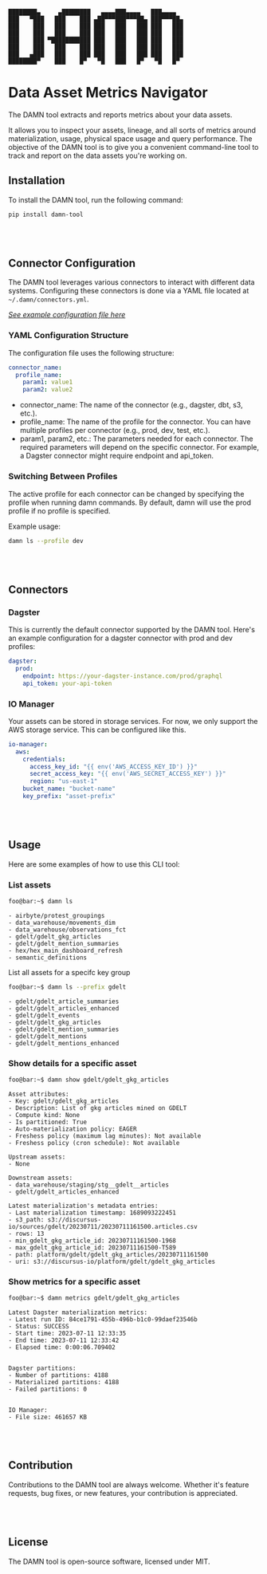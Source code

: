     ████████▄     ▄████████   ▄▄▄▄███▄▄▄▄   ███▄▄▄▄   
    ███   ▀███   ███    ███ ▄██▀▀▀███▀▀▀██▄ ███▀▀▀██▄ 
    ███    ███   ███    ███ ███   ███   ███ ███   ███ 
    ███    ███   ███    ███ ███   ███   ███ ███   ███ 
    ███    ███ ▀███████████ ███   ███   ███ ███   ███ 
    ███    ███   ███    ███ ███   ███   ███ ███   ███ 
    ███   ▄███   ███    ███ ███   ███   ███ ███   ███ 
    ████████▀    ███    █▀   ▀█   ███   █▀   ▀█   █▀                                                 

# Data Asset Metrics Navigator
The DAMN tool extracts and reports metrics about your data assets.

It allows you to inspect your assets, lineage, and all sorts of metrics around materialization, usage, physical space usage and query performance. The objective of the DAMN tool is to give you a convenient command-line tool to track and report on the data assets you're working on.

## Installation
To install the DAMN tool, run the following command:

```bash
pip install damn-tool
```

<br/><br/>


## Connector Configuration
The DAMN tool leverages various connectors to interact with different data systems. Configuring these connectors is done via a YAML file located at `~/.damn/connectors.yml`.

[*See example configuration file here*](connectors.yml.REPLACE)

### YAML Configuration Structure
The configuration file uses the following structure:

```yaml
connector_name:
  profile_name:
    param1: value1
    param2: value2
```

- connector_name: The name of the connector (e.g., dagster, dbt, s3, etc.).
- profile_name: The name of the profile for the connector. You can have multiple profiles per connector (e.g., prod, dev, test, etc.).
- param1, param2, etc.: The parameters needed for each connector. The required parameters will depend on the specific connector. For example, a Dagster connector might require endpoint and api_token.
### Switching Between Profiles
The active profile for each connector can be changed by specifying the profile when running damn commands. By default, damn will use the prod profile if no profile is specified.

Example usage:

```bash
damn ls --profile dev
```

<br/><br/>


## Connectors
### Dagster
This is currently the default connector supported by the DAMN tool. Here's an example configuration for a dagster connector with prod and dev profiles:

```yaml
dagster:
  prod:
    endpoint: https://your-dagster-instance.com/prod/graphql
    api_token: your-api-token
```

### IO Manager
Your assets can be stored in storage services. For now, we only support the AWS storage service. This can be configured like this.

```yaml
io-manager:
  aws:
    credentials:
      access_key_id: "{{ env('AWS_ACCESS_KEY_ID') }}"
      secret_access_key: "{{ env('AWS_SECRET_ACCESS_KEY') }}"
      region: "us-east-1"
    bucket_name: "bucket-name"
    key_prefix: "asset-prefix"
```

<br/><br/>


## Usage
Here are some examples of how to use this CLI tool:

### List assets
```bash
foo@bar:~$ damn ls
```

```
- airbyte/protest_groupings
- data_warehouse/movements_dim
- data_warehouse/observations_fct
- gdelt/gdelt_gkg_articles
- gdelt/gdelt_mention_summaries
- hex/hex_main_dashboard_refresh
- semantic_definitions
```

List all assets for a specifc key group
```bash
foo@bar:~$ damn ls --prefix gdelt
```

```
- gdelt/gdelt_article_summaries
- gdelt/gdelt_articles_enhanced
- gdelt/gdelt_events
- gdelt/gdelt_gkg_articles
- gdelt/gdelt_mention_summaries
- gdelt/gdelt_mentions
- gdelt/gdelt_mentions_enhanced
```

### Show details for a specific asset
```bash
foo@bar:~$ damn show gdelt/gdelt_gkg_articles
```

```
Asset attributes:
- Key: gdelt/gdelt_gkg_articles
- Description: List of gkg articles mined on GDELT
- Compute kind: None
- Is partitioned: True
- Auto-materialization policy: EAGER
- Freshess policy (maximum lag minutes): Not available
- Freshess policy (cron schedule): Not available

Upstream assets:
- None

Downstream assets:
- data_warehouse/staging/stg__gdelt__articles
- gdelt/gdelt_articles_enhanced

Latest materialization's metadata entries:
- Last materialization timestamp: 1689093222451
- s3_path: s3://discursus-io/sources/gdelt/20230711/20230711161500.articles.csv
- rows: 13
- min_gdelt_gkg_article_id: 20230711161500-1968
- max_gdelt_gkg_article_id: 20230711161500-T589
- path: platform/gdelt/gdelt_gkg_articles/20230711161500
- uri: s3://discursus-io/platform/gdelt/gdelt_gkg_articles
```

### Show metrics for a specific asset
```bash
foo@bar:~$ damn metrics gdelt/gdelt_gkg_articles
```

```
Latest Dagster materialization metrics:
- Latest run ID: 84ce1791-455b-496b-b1c0-99daef23546b
- Status: SUCCESS
- Start time: 2023-07-11 12:33:35
- End time: 2023-07-11 12:33:42
- Elapsed time: 0:00:06.709402


Dagster partitions:
- Number of partitions: 4188
- Materialized partitions: 4188
- Failed partitions: 0


IO Manager:
- File size: 461657 KB
```

<br/><br/>


## Contribution
Contributions to the DAMN tool are always welcome. Whether it's feature requests, bug fixes, or new features, your contribution is appreciated.

<br/><br/>


## License
The DAMN tool is open-source software, licensed under MIT.